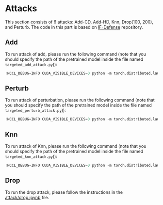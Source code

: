 # Attacks

This section consists of 6 attacks: Add-CD, Add-HD, Knn, Drop(100, 200), and Perturb. The code in this part is based on [IF-Defense](https://github.com/Wuziyi616/IF-Defense) repository.
## Add
To run attack of add, please run the following command (note that you should specify the path of the pretrained model inside the file named `targeted_add_attack.py`)): 
```python
!NCCL_DEBUG=INFO CUDA_VISIBLE_DEVICES=0 python -m torch.distributed.launch --nproc_per_node=1 --master_port=29501 targeted_add_attack.py --model={MODEL NAME (pointnet/pointnet2/dgcnn)} --dist_func={DISTANCE FUNCTION (chamfer/hausdorff)} --num_points=1024 --dataset=mn40 --batch_size={BATCH SIZE} --binary_step=10 --num_class={NUMBER OF CLASS CATEGORIES} --data_root={PATH TO DATA TO BE ATTACKED}
```
## Perturb
To run attack of perturbation, please run the following command (note that you should specify the path of the pretrained model inside the file named `targeted_perturb_attack.py`)): 
```python
!NCCL_DEBUG=INFO CUDA_VISIBLE_DEVICES=0 python -m torch.distributed.launch --nproc_per_node=1 --master_port=29501 targeted_perturb_attack.py --model=pointnet --num_points=1024 --dataset=mn40 --batch_size={BATCH SIZE} --binary_step=10 --num_class={NUMBER OF CLASS CATEGORIES} --data_root={PATH TO DATA TO BE ATTACKED}
```
## Knn
To run attack of Knn, please run the following command (note that you should specify the path of the pretrained model inside the file named `targeted_knn_attack.py`)): 
```python
!NCCL_DEBUG=INFO CUDA_VISIBLE_DEVICES=0 python -m torch.distributed.launch --nproc_per_node=1 --master_port=29501 targeted_knn_attack.py --model=pointnet --num_points=1024 --dataset=mn40 --batch_size={BATCH SIZE} --num_class={NUMBER OF CLASS CATEGORIES} --data_root={PATH TO DATA TO BE ATTACKED}
```
## Drop
To run the drop attack, please follow the instructions in the [attack/drop.ipynb](https://github.com/kimianoorbakhsh/LPF-Defense/blob/main/attacks/attack/drop.ipynb) file.